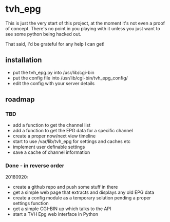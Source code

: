 # tvh_epg

This is just the very start of this project, at the moment it's not even a
proof of concept. There's no point in you playing with it unless you just
want to see some python being hacked out.

That said, I'd be grateful for any help I can get!


## installation

* put the tvh_epg.py into /usr/lib/cgi-bin
* put the config file into /usr/lib/cgi-bin/tvh_epg_config/
* edit the config with your server details


## roadmap

### TBD

* add a function to get the channel list
* add a function to get the EPG data for a specific channel
* create a proper now/next view timeline
* start to use /var/lib/tvh_epg for settings and caches etc
* implement user definable settings
* save a cache of channel information

### Done - in reverse order

20180920:
* create a github repo and push some stuff in there
* get a simple web page that extracts and displays any old EPG data 
* create a config module as a temporary solution pending a proper settings function
* get a simple CGI-BIN up which talks to the API
* start a TVH Epg web interface in Python
